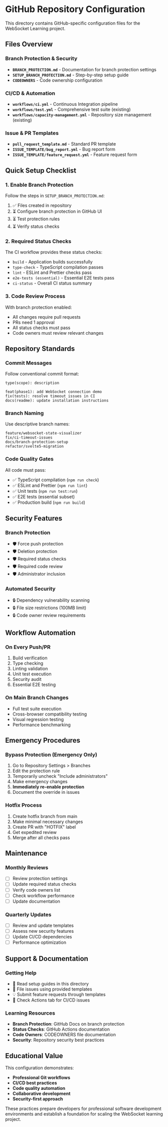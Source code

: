 # GitHub Repository Configuration

This directory contains GitHub-specific configuration files for the WebSocket Learning project.

## Files Overview

### Branch Protection & Security

- **`BRANCH_PROTECTION.md`** - Documentation for branch protection settings
- **`SETUP_BRANCH_PROTECTION.md`** - Step-by-step setup guide
- **`CODEOWNERS`** - Code ownership configuration

### CI/CD & Automation

- **`workflows/ci.yml`** - Continuous Integration pipeline
- **`workflows/test.yml`** - Comprehensive test suite (existing)
- **`workflows/capacity-management.yml`** - Repository size management (existing)

### Issue & PR Templates

- **`pull_request_template.md`** - Standard PR template
- **`ISSUE_TEMPLATE/bug_report.yml`** - Bug report form
- **`ISSUE_TEMPLATE/feature_request.yml`** - Feature request form

## Quick Setup Checklist

### 1. Enable Branch Protection

Follow the steps in `SETUP_BRANCH_PROTECTION.md`:

1. ✅ Files created in repository
2. ⏳ Configure branch protection in GitHub UI
3. ⏳ Test protection rules
4. ⏳ Verify status checks

### 2. Required Status Checks

The CI workflow provides these status checks:

- `build` - Application builds successfully
- `type-check` - TypeScript compilation passes
- `lint` - ESLint and Prettier checks pass
- `e2e-tests (essential)` - Essential E2E tests pass
- `ci-status` - Overall CI status summary

### 3. Code Review Process

With branch protection enabled:

- All changes require pull requests
- PRs need 1 approval
- All status checks must pass
- Code owners must review relevant changes

## Repository Standards

### Commit Messages

Follow conventional commit format:

```
type(scope): description

feat(phase1): add WebSocket connection demo
fix(tests): resolve timeout issues in CI
docs(readme): update installation instructions
```

### Branch Naming

Use descriptive branch names:

```
feature/websocket-state-visualizer
fix/ci-timeout-issues
docs/branch-protection-setup
refactor/svelte5-migration
```

### Code Quality Gates

All code must pass:

- ✅ TypeScript compilation (`npm run check`)
- ✅ ESLint and Prettier (`npm run lint`)
- ✅ Unit tests (`npm run test:run`)
- ✅ E2E tests (essential subset)
- ✅ Production build (`npm run build`)

## Security Features

### Branch Protection

- 🛡️ Force push protection
- 🛡️ Deletion protection
- 🛡️ Required status checks
- 🛡️ Required code review
- 🛡️ Administrator inclusion

### Automated Security

- 🔒 Dependency vulnerability scanning
- 🔒 File size restrictions (100MB limit)
- 🔒 Code owner review requirements

## Workflow Automation

### On Every Push/PR

1. Build verification
2. Type checking
3. Linting validation
4. Unit test execution
5. Security audit
6. Essential E2E testing

### On Main Branch Changes

- Full test suite execution
- Cross-browser compatibility testing
- Visual regression testing
- Performance benchmarking

## Emergency Procedures

### Bypass Protection (Emergency Only)

1. Go to Repository Settings > Branches
2. Edit the protection rule
3. Temporarily uncheck "Include administrators"
4. Make emergency changes
5. **Immediately re-enable protection**
6. Document the override in issues

### Hotfix Process

1. Create hotfix branch from main
2. Make minimal necessary changes
3. Create PR with "HOTFIX" label
4. Get expedited review
5. Merge after all checks pass

## Maintenance

### Monthly Reviews

- [ ] Review protection settings
- [ ] Update required status checks
- [ ] Verify code owners list
- [ ] Check workflow performance
- [ ] Update documentation

### Quarterly Updates

- [ ] Review and update templates
- [ ] Assess new security features
- [ ] Update CI/CD dependencies
- [ ] Performance optimization

## Support & Documentation

### Getting Help

- 📖 Read setup guides in this directory
- 🐛 File issues using provided templates
- 💡 Submit feature requests through templates
- 🔧 Check Actions tab for CI/CD issues

### Learning Resources

- **Branch Protection**: GitHub Docs on branch protection
- **Status Checks**: GitHub Actions documentation
- **Code Owners**: CODEOWNERS file documentation
- **Security**: Repository security best practices

## Educational Value

This configuration demonstrates:

- **Professional Git workflows**
- **CI/CD best practices**
- **Code quality automation**
- **Collaborative development**
- **Security-first approach**

These practices prepare developers for professional software development environments and establish a foundation for scaling the WebSocket learning project.

